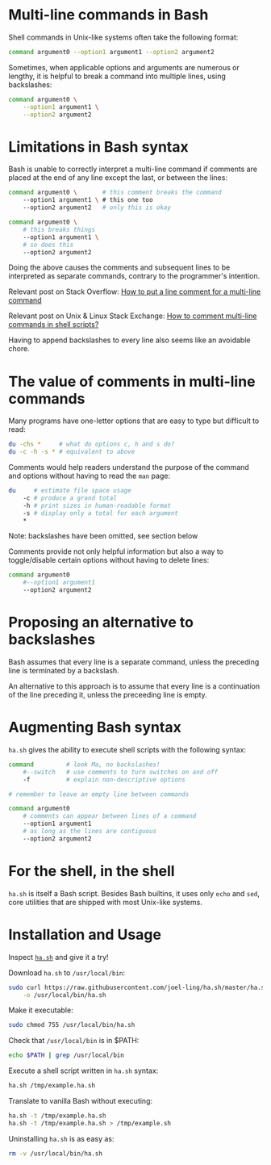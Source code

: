 # Multi-line commands in Bash

Shell commands in Unix-like systems often take the following format:

```bash
command argument0 --option1 argument1 --option2 argument2
```

Sometimes, when applicable options and arguments are numerous or lengthy,
it is helpful to break a command into multiple lines, using backslashes:

```bash
command argument0 \
    --option1 argument1 \
    --option2 argument2
```

# Limitations in Bash syntax

Bash is unable to correctly interpret a multi-line command if comments are
placed at the end of any line except the last, or
between the lines:

```bash
command argument0 \       # this comment breaks the command
    --option1 argument1 \ # this one too
    --option2 argument2   # only this is okay

command argument0 \
    # this breaks things
    --option1 argument1 \
    # so does this
    --option2 argument2
```

Doing the above causes the comments and subsequent lines to be
interpreted as separate commands, contrary to the programmer's intention.

Relevant post on Stack Overflow: [How to put a line comment for a multi-line command](https://stackoverflow.com/questions/9522631/how-to-put-a-line-comment-for-a-multi-line-command)

Relevant post on Unix & Linux Stack Exchange: [How to comment multi-line commands in shell scripts?](https://unix.stackexchange.com/questions/9804/how-to-comment-multi-line-commands-in-shell-scripts)

Having to append backslashes to every line also seems like an avoidable chore.

# The value of comments in multi-line commands

Many programs have one-letter options that are easy to type but
difficult to read:

```bash
du -chs *     # what do options c, h and s do?
du -c -h -s * # equivalent to above
```

Comments would help readers understand the purpose of the command and options
without having to read the `man` page:

```bash
du     # estimate file space usage
    -c # produce a grand total
    -h # print sizes in human-readable format
    -s # display only a total for each argument
    *
```

Note: backslashes have been omitted, see section below

Comments provide not only helpful information
but also a way to toggle/disable certain options without having to delete lines:

```bash
command argument0
    #--option1 argument1
    --option2 argument2
```

# Proposing an alternative to backslashes

Bash assumes that every line is a separate command, unless
the preceding line is terminated by a backslash.

An alternative to this approach is to assume that
every line is a continuation of the line preceding it, unless
the preceeding line is empty.

# Augmenting Bash syntax

`ha.sh` gives the ability to execute shell scripts with the following syntax:

```bash
command         # look Ma, no backslashes!
    #--switch   # use comments to turn switches on and off
    -f          # explain non-descriptive options

# remember to leave an empty line between commands

command argument0
    # comments can appear between lines of a command
    --option1 argument1
    # as long as the lines are contiguous
    --option2 argument2
```

# For the shell, in the shell

`ha.sh` is itself a Bash script.
Besides Bash builtins,
it uses only `echo` and `sed`,
core utilities that are shipped with most Unix-like systems.

# Installation and Usage

Inspect [`ha.sh`](https://github.com/joel-ling/ha.sh/blob/master/ha.sh)
and give it a try!

Download `ha.sh` to `/usr/local/bin`:

```bash
sudo curl https://raw.githubusercontent.com/joel-ling/ha.sh/master/ha.sh \
    -o /usr/local/bin/ha.sh 
```

Make it executable:

```bash
sudo chmod 755 /usr/local/bin/ha.sh
```

Check that `/usr/local/bin` is in $PATH:

```bash
echo $PATH | grep /usr/local/bin
```

Execute a shell script written in `ha.sh` syntax:

```bash
ha.sh /tmp/example.ha.sh
```

Translate to vanilla Bash without executing:

```bash
ha.sh -t /tmp/example.ha.sh
ha.sh -t /tmp/example.ha.sh > /tmp/example.sh
```

Uninstalling `ha.sh` is as easy as:

```bash
rm -v /usr/local/bin/ha.sh
```
